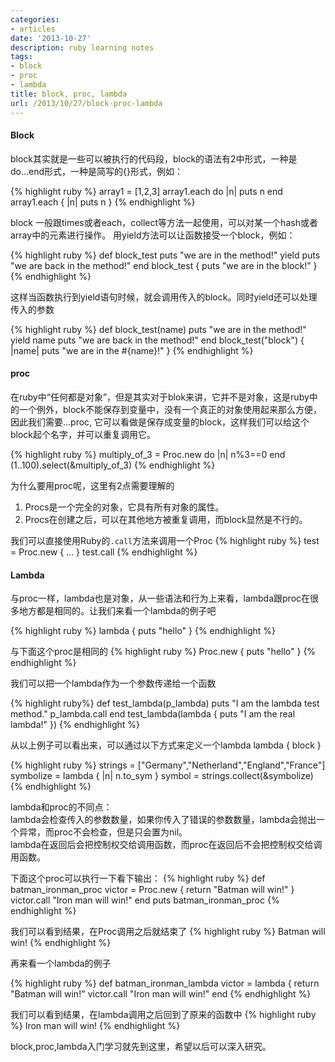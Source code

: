 ```yaml
---
categories:
- articles
date: '2013-10-27'
description: ruby learning notes
tags:
- block
- proc
- lambda
title: block, proc, lambda
url: /2013/10/27/block-proc-lambda
---
```


  
####  Block  

block其实就是一些可以被执行的代码段，block的语法有2中形式，一种是do...end形式，一种是简写的{}形式，例如：

{% highlight ruby %}
array1 = [1,2,3]
array1.each do |n|
    puts n
end
array1.each { |n| puts n }
{% endhighlight %}


block 一般跟times或者each，collect等方法一起使用，可以对某一个hash或者array中的元素进行操作。
用yield方法可以让函数接受一个block，例如：

{% highlight ruby %}
def block_test
  puts "we are in the method!"
  yield
  puts "we are back in the method!"
end
block_test { puts "we are in the block!" }
{% endhighlight %}

这样当函数执行到yield语句时候，就会调用传入的block。同时yield还可以处理传入的参数

{% highlight ruby %}
def block_test(name)
  puts "we are in the method!"
  yield name
  puts "we are back in the method!"
end
block_test("block") { |name| puts "we are in the #{name}!" }
{% endhighlight %}

####  proc

在ruby中“任何都是对象”，但是其实对于blok来讲，它并不是对象，这是ruby中的一个例外，block不能保存到变量中，没有一个真正的对象使用起来那么方便，因此我们需要...proc, 它可以看做是保存成变量的block，这样我们可以给这个block起个名字，并可以重复调用它。

{% highlight ruby %}
multiply_of_3 = Proc.new do |n|
  n%3==0
end
(1..100).select(&multiply_of_3)
{% endhighlight %}
  
  
为什么要用proc呢，这里有2点需要理解的  
1. Procs是一个完全的对象，它具有所有对象的属性。  
2. Procs在创建之后，可以在其他地方被重复调用，而block显然是不行的。  

我们可以直接使用Ruby的<code>.call</code>方法来调用一个Proc
{% highlight ruby %}
test = Proc.new { ... }
test.call
{% endhighlight %}

####  Lambda

与proc一样，lambda也是对象，从一些语法和行为上来看，lambda跟proc在很多地方都是相同的。让我们来看一个lambda的例子吧

{% highlight ruby %}
lambda { puts "hello" }
{% endhighlight %}

与下面这个proc是相同的
{% highlight ruby %}
Proc.new { puts "hello" }
{% endhighlight %}

我们可以把一个lambda作为一个参数传递给一个函数

{% highlight ruby%}
def test_lambda(p_lambda)
  puts "I am the lambda test method."
  p_lambda.call
end
test_lambda(lambda { puts "I am the real lambda!" })
{% endhighlight %}

从以上例子可以看出来，可以通过以下方式来定义一个lambda
lambda { block }

{% highlight ruby %}
strings = ["Germany","Netherland","England","France"]
symbolize = lambda { |n| n.to_sym }
symbol = strings.collect(&symbolize)
{% endhighlight %}

lambda和proc的不同点：  
lambda会检查传入的参数数量，如果你传入了错误的参数数量，lambda会抛出一个异常，而proc不会检查，但是只会置为nil。  
lambda在返回后会把控制权交给调用函数，而proc在返回后不会把控制权交给调用函数。  

下面这个proc可以执行一下看下输出：
{% highlight ruby %}
def batman_ironman_proc
  victor = Proc.new { return "Batman will win!" }
  victor.call
  "Iron man will win!"
end
puts batman_ironman_proc
{% endhighlight %}  

我们可以看到结果，在Proc调用之后就结束了
{% highlight ruby %}
Batman will win!
{% endhighlight %}  

再来看一个lambda的例子  

{% highlight ruby %}
def batman_ironman_lambda
  victor = lambda { return "Batman will win!"
  victor.call
  "Iron man will win!"
end
{% endhighlight %}  

我们可以看到结果，在lambda调用之后回到了原来的函数中
{% highlight ruby %}
Iron man will win!
{% endhighlight %}  

block,proc,lambda入门学习就先到这里，希望以后可以深入研究。